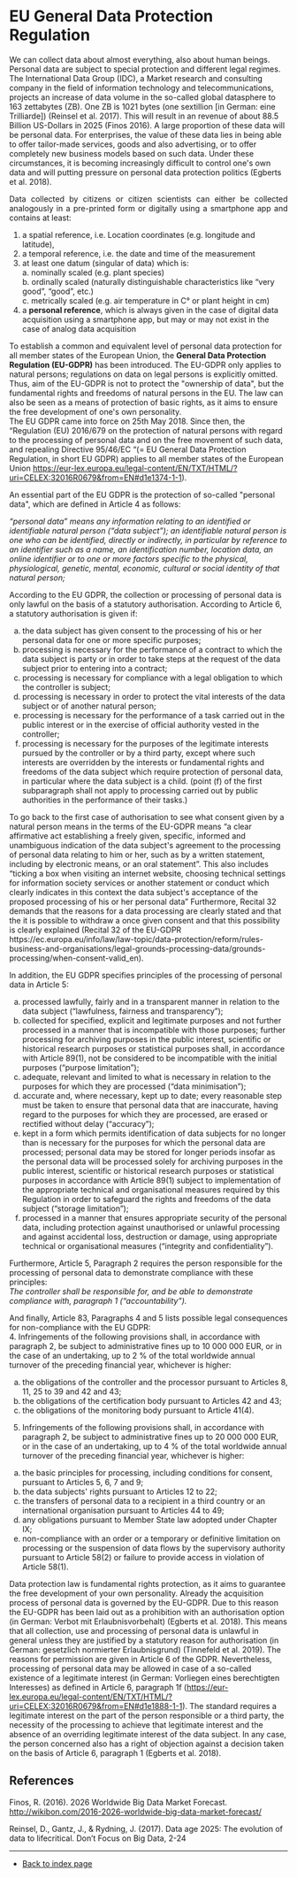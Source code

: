 # EU General Data Protection Regulation

We can collect data about almost everything, also about human beings. Personal data are subject to special protection and different legal regimes. The International Data Group (IDC), a Market research and consulting company in the field of information technology and telecommunications, projects an increase of data
volume in the so-called global datasphere to 163 zettabytes (ZB). One ZB is 1021 bytes (one sextillion [in German: eine Trilliarde]) (Reinsel et al. 2017). This will result in an
revenue of about 88.5 Billion US-Dollars in 2025 (Finos 2016). A large proportion of these data will be personal data. For enterprises, the value of these data lies in being able to offer tailor-made services, goods and also advertising, or to offer completely new business models based on such data. Under these circumstances, it is becoming increasingly difficult to control one's own data and will putting pressure on personal data protection politics (Egberts et al. 2018).

<p align="justify">Data collected by citizens or citizen scientists can either be collected analogously in a pre-printed form or digitally using a smartphone app and contains at least:</p> 

1.  a spatial reference, i.e. Location coordinates (e.g. longitude and latitude),  
2.  a temporal reference, i.e. the date and time of the measurement  
3.  at least one datum (singular of data) which is:  
    a.  nominally scaled (e.g. plant species)  
    b.  ordinally scaled (naturally distinguishable characteristics like “very good”, “good”, etc.)  
    c.  metrically scaled (e.g. air temperature in C° or plant height in cm)    
4.  a **personal reference**, which is always given in the case of digital data acquisition using a smartphone app, but may or may not exist in the case of analog data acquisition  

To establish a common and equivalent level of personal data protection for all member states of the European Union, the **General Data Protection Regulation (EU-GDPR)** has been introduced. The EU-GDPR only applies to natural persons; regulations on data on legal persons is explicitly omitted. Thus, aim of the EU-GDPR is not to protect the "ownership of data", but the fundamental rights and freedoms of natural persons in the EU. The law can also be seen as a means of protection of basic rights, as it aims to ensure the free development of one's own personality.  
The EU GDPR came into force on 25th May 2018. Since then, the “Regulation (EU) 2016/679 on the protection of natural persons with regard to the processing of personal data and on the free movement of such data, and repealing Directive 95/46/EC “(= EU General Data Protection Regulation, in short EU GDPR) applies to all member states of the European Union https://eur-lex.europa.eu/legal-content/EN/TXT/HTML/?uri=CELEX:32016R0679&from=EN#d1e1374-1-1).  

An essential part of the EU GDPR is the protection of so-called "personal data", which are defined in Article 4 as follows:  

*“personal data” means any information relating to an identified or identifiable natural person (“data subject”); an identifiable natural person is one who can be identified, directly or indirectly, in particular by reference to an identifier such as a name, an identification number, location data, an online identifier or to one or more factors specific to the physical, physiological, genetic, mental, economic, cultural or social identity of that natural person;*  

According to the EU GDPR, the collection or processing of personal data is only lawful on the basis of a statutory authorisation. According to Article 6, a statutory authorisation is given if:  
<ol type="a">
    <li> the data subject has given consent to the processing of his or her personal data for one or more specific purposes;</li>
    <li> processing is necessary for the performance of a contract to which the data subject is party or in order to take steps at the request of the data subject prior to entering into a contract;</li>  
    <li> processing is necessary for compliance with a legal obligation to which the controller is subject;</li>  
    <li> processing is necessary in order to protect the vital interests of the data subject or of another natural person;</li>  
    <li> processing is necessary for the performance of a task carried out in the public interest or in the exercise of official authority vested in the controller;</li>
    <li> processing is necessary for the purposes of the legitimate interests pursued by the controller or by a third party, except where such interests are overridden by the interests or fundamental rights and freedoms of the data subject which require protection of personal data, in particular where the data subject is a child.  
        (point (f) of the first subparagraph shall not apply to processing carried out by public authorities in the performance of their tasks.)</li>
</ol>
To go back to the first case of authorisation to see what consent given by a natural person means in the terms of the EU-GDPR means “a clear affirmative act establishing a freely given, specific, informed and unambiguous indication of the data subject's agreement to the processing of personal data relating to him or her, such as by a written statement, including by electronic means, or an oral statement”. This also includes “ticking a box when visiting an internet website, choosing technical settings for information society services or another statement or conduct which clearly indicates in this context the data subject's acceptance of the proposed processing of his or her personal data” Furthermore, Recital 32 demands that the reasons for a data processing are clearly stated and that the it is possible to withdraw a once given consent and that this possibility is clearly explained (Recital 32 of the EU-GDPR https://ec.europa.eu/info/law/law-topic/data-protection/reform/rules-business-and-organisations/legal-grounds-processing-data/grounds-processing/when-consent-valid_en).  

In addition, the EU GDPR specifies principles of the processing of personal data in Article 5:  
<ol type="a">
    <li> processed lawfully, fairly and in a transparent manner in relation to the data subject (“lawfulness, fairness and transparency”); </li>
    <li> collected for specified, explicit and legitimate purposes and not further processed in a manner that is incompatible with those purposes; further processing for archiving purposes in the public interest, scientific or historical research purposes or statistical purposes shall, in accordance with Article 89(1), not be considered to be incompatible with the initial purposes (“purpose limitation”);</li>
    <li> adequate, relevant and limited to what is necessary in relation to the purposes for which they are processed (“data minimisation”);</li>
    <li> accurate and, where necessary, kept up to date; every reasonable step must be taken to ensure that personal data that are inaccurate, having regard to the purposes for which they are processed, are erased or rectified without delay (“accuracy”);</li>
    <li> kept in a form which permits identification of data subjects for no longer than is necessary for the purposes for which the personal data are processed; personal data may be stored for longer periods insofar as the personal data will be processed solely for archiving purposes in the public interest, scientific or historical research purposes or statistical purposes in accordance with Article 89(1) subject to implementation of the appropriate technical and organisational measures required by this Regulation in order to safeguard the rights and freedoms of the data subject (“storage limitation”);</li>
    <li> processed in a manner that ensures appropriate security of the personal data, including protection against unauthorised or unlawful processing and against accidental loss, destruction or damage, using appropriate technical or organisational measures (“integrity and confidentiality”).</li>  
</ol>


Furthermore, Article 5, Paragraph 2 requires the person responsible for the processing of personal data to demonstrate compliance with these principles:  
*The controller shall be responsible for, and be able to demonstrate compliance with, paragraph 1 (“accountability”).*

And finally, Article 83, Paragraphs 4 and 5 lists possible legal consequences for non-compliance with the EU GDPR:  
4. Infringements of the following provisions shall, in accordance with paragraph 2, be subject to administrative fines up to 10 000 000 EUR, or in the case of an undertaking, up to 2 % of the total worldwide annual turnover of the preceding financial year, whichever is higher:  
<ol type="a">
    <li> the obligations of the controller and the processor pursuant to Articles 8, 11, 25 to 39 and 42 and 43;</li>
    <li> the obligations of the certification body pursuant to Articles 42 and 43;</li>
    <li> the obligations of the monitoring body pursuant to Article 41(4).</li>
</ol>

5.   Infringements of the following provisions shall, in accordance with paragraph 2, be subject to administrative fines up to 20 000 000 EUR, or in the case of an undertaking, up to 4 % of the total worldwide annual turnover of the preceding financial year, whichever is higher:  
<ol type="a">
    <li> the basic principles for processing, including conditions for consent, pursuant to Articles 5, 6, 7 and 9;</li>
    <li> the data subjects' rights pursuant to Articles 12 to 22;</li>
    <li> the transfers of personal data to a recipient in a third country or an international organisation pursuant to Articles 44 to 49;</li>
    <li> any obligations pursuant to Member State law adopted under Chapter IX;</li>
    <li> non-compliance with an order or a temporary or definitive limitation on processing or the suspension of data flows by the supervisory authority pursuant to Article 58(2) or failure to provide access in violation of Article 58(1).</li>
</ol>

Data protection law is fundamental rights protection, as it aims to guarantee the free development of your own personality. Already the acquisition process of personal data is governed by the EU-GDPR. Due to this reason the EU-GDPR has been laid out as a prohibition with an authorisation option (in German: Verbot mit Erlaubnisvorbehalt) (Egberts et al. 2018). This means that all collection, use and processing of personal data is unlawful in general unless they are justified by a statutory reason for authorisation (in German: gesetzlich normierter Erlaubnisgrund) (Tinnefeld et al. 2019). The reasons for permission are given in Article 6 of the GDPR. Nevertheless, processing of personal data may be allowed in case of a so-called existence of a legitimate interest (in German: Vorliegen eines berechtigten Interesses) as defined in Article 6, paragraph 1f (https://eur-lex.europa.eu/legal-content/EN/TXT/HTML/?uri=CELEX:32016R0679&from=EN#d1e1888-1-1). The standard requires a legitimate interest on the part of the person responsible or a third party, the necessity of the processing to achieve that legitimate interest and the absence of an overriding legitimate interest of the data subject. In any case, the person concerned also has a right of objection against a decision taken on the basis of Article 6, paragraph 1 (Egberts et al. 2018). 


## References

Finos, R. (2016). 2026 Worldwide Big Data Market Forecast. http://wikibon.com/2016-2026-worldwide-big-data-market-forecast/  

Reinsel, D., Gantz, J., & Rydning, J. (2017). Data age 2025: The evolution of data to lifecritical. Don’t Focus on Big Data, 2-24  


---  
* [Back to index page](../index.md)
